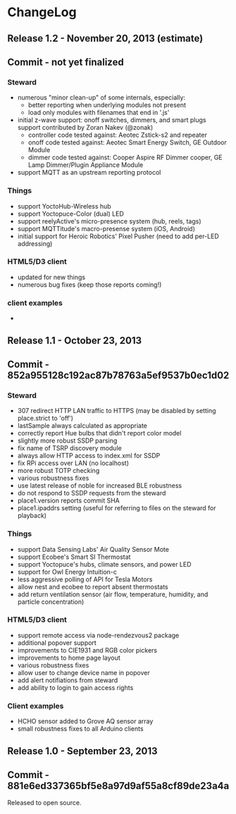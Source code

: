 ChangeLog
=======

## Release 1.2 - November 20, 2013 (estimate)
## Commit - not yet finalized
    
### Steward
- numerous "minor clean-up" of some internals, especially:
    - better reporting when underlying modules not present
    - load only modules with filenames that end in '.js'
- initial z-wave support: onoff switches, dimmers, and smart plugs support contributed by Zoran Nakev (@zonak)
    - controller code tested against: Aeotec Zstick-s2 and repeater
    - onoff code tested against: Aeotec Smart Energy Switch, GE Outdoor Module
    - dimmer code tested against: Cooper Aspire RF Dimmer cooper, GE Lamp Dimmer/Plugin Appliance Module
- support MQTT as an upstream reporting protocol
    
    
### Things
- support YoctoHub-Wireless hub
- support Yoctopuce-Color (dual) LED
- support reelyActive's micro-presence system (hub, reels, tags)
- support MQTTitude's macro-presense system (iOS, Android)
- initial support for Heroic Robotics' Pixel Pusher (need to add per-LED addressing)
    
### HTML5/D3 client
- updated for new things
- numerous bug fixes (keep those reports coming!)
    
### client examples
- 
    
    
    
## Release 1.1 - October 23, 2013
## Commit - 852a955128c192ac87b78763a5ef9537b0ec1d02

### Steward
- 307 redirect HTTP LAN traffic to HTTPS (may be disabled by setting place.strict to 'off')
- lastSample always calculated as appropriate
- correctly report Hue bulbs that didn't report color model
- slightly more robust SSDP parsing
- fix name of TSRP discovery module
- always allow HTTP access to index.xml for SSDP
- fix RPi access over LAN (no localhost)
- more robust TOTP checking
- various robustness fixes
- use latest release of noble for increased BLE robustness
- do not respond to SSDP requests from the steward
- place1.version reports commit SHA
- place1.ipaddrs setting (useful for referring to files on the steward for playback)
	
### Things
- support Data Sensing Labs' Air Quality Sensor Mote
- support Ecobee's Smart SI Thermostat
- support Yoctopuce's hubs, climate sensors, and power LED
- support for Owl Energy Intuition-c
- less aggressive polling of API for Tesla Motors
- allow nest and ecobee to report absent thermostats
- add return ventilation sensor (air flow, temperature, humidity, and particle concentration)

### HTML5/D3 client
- support remote access via node-rendezvous2 package
- additional popover support
- improvements to CIE1931 and RGB color pickers
- improvements to home page layout
- various robustness fixes
- allow user to change device name in popover
- add alert notifiations from steward
- add ability to login to gain access rights

### Client examples
- HCHO sensor added to Grove AQ sensor array
- small robustness fixes to all Arduino clients


## Release 1.0 - September 23, 2013
## Commit - 881e6ed337365bf5e8a97d9af55a8cf89de23a4a

Released to open source.
